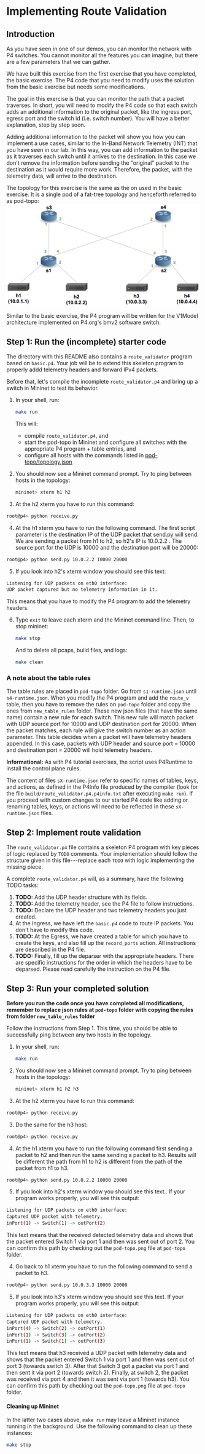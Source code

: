 # Implementing Route Validation

## Introduction

As you have seen in one of our demos, you can monitor the network with P4
switches. You cannot monitor all the features you can imagine, but there are a
few parameters that we can gather.

We have built this exercise from the first exercise that you have completed,
the basic exercise. The P4 code that you need to modify uses the solution from
the basic exercise but needs some modifications.

The goal in this exercise is that you can monitor the path that a packet
traverses. In short, you will need to modify the P4 code so that each switch
adds an additional information to the original packet, like the ingress port,
egress port and the switch id (i.e. switch number). You will have a better
explanation, step by step soon.

Adding additional information to the packet will show you how you can
implement a use cases, similar to the In-Band Network Telemetry (INT) that you
have seen in our lab. In this way, you can add information to the packet as it
traverses each switch until it arrives to the destination. In this case we
don't remove the information before sending the "original" packet to the
destination as it would require more work. Therefore, the packet, with the
telemetry data, will arrive to the destination.

The topology for this exercise is the same as the on used in the basic
exercise. It is a single pod of a fat-tree topology and henceforth referred
to as pod-topo: ![pod-topo](./pod-topo/pod-topo.png)

Similar to the basic exercise, the P4 program will be written for the V1Model
architecture implemented on P4.org's bmv2 software switch.


## Step 1: Run the (incomplete) starter code

The directory with this README also contains a `route_validator` program based on
`basic.p4`. Your job will be to extend this skeleton program to properly
addd telemetry headers and forward IPv4 packets.

Before that, let's compile the incomplete `route_validator.p4` and bring
up a switch in Mininet to test its behavior.

1. In your shell, run:
   ```bash
   make run
   ```
   This will:
   * compile `route_validator.p4`, and
   * start the pod-topo in Mininet and configure all switches with
   the appropriate P4 program + table entries, and
   * configure all hosts with the commands listed in
   [pod-topo/topology.json](./pod-topo/topology.json)

2. You should now see a Mininet command prompt. Try to ping between
   hosts in the topology:
   ```bash
   mininet> xterm h1 h2
   ```
3. At the h2 xterm you have to run this command:
  ```bash
  root@p4> python receive.py
  ```

4. At the h1 xterm you have to run the following command. The first script
parameter is the destination IP of the UDP packet that send.py will send. We
are sending a packet from h1 to h2, so h2's IP is 10.0.2.2 . The source port
for the UDP is 10000 and the destination port will be 20000:
  ```bash
  root@p4> python send.py 10.0.2.2 10000 20000
  ```

5. If you look into h2's xterm window you should see this text:
  ```bash
  Listening for UDP packets on eth0 interface:
  UDP packet captured but no telemetry information in it.
  ```
This means that you have to modify the P4 program to add the telemetry headers.

6. Type `exit` to leave each xterm and the Mininet command line.
   Then, to stop mininet:
   ```bash
   make stop
   ```
   And to delete all pcaps, build files, and logs:
   ```bash
   make clean
   ```


### A note about the table rules

The table rules are placed in `pod-topo` folder. Go from `s1-runtime.json`
until `s4-runtime.json`. When you modify the P4 program and add the `route_v`
table, then you have to remove the rules on `pod-topo` folder and copy the ones
from `new_table_rules` folder. These new json files (that have the same name)
contain a new rule for each switch. This new rule will match packet with UDP
source port for 10000 and UDP destination port for 20000. When the packet
matches, each rule will give the switch number as an action parameter.
This table decides when a packet will have telemetry headers appended. In this
case, packets with UDP header and source port = 10000 and destination port = 20000
will hold telemetry headers.

**Informational:** As with P4 tutorial exercises, the script uses P4Runtime to install
the control plane rules.

The content of files `sX-runtime.json` refer to specific names of tables, keys, and
actions, as defined in the P4Info file produced by the compiler (look for the
file `build/route_validator.p4.p4info.txt` after executing `make run`).
If you proceed with custom changes to our started P4 code like adding or renaming
tables, keys, or actions will need to be reflected in these `sX-runtime.json` files.

## Step 2: Implement route validation

The `route_validator.p4` file contains a skeleton P4 program with key pieces of
logic replaced by `TODO` comments. Your implementation should follow
the structure given in this file---replace each `TODO` with logic
implementing the missing piece.

A complete `route_validator.p4` will, as a summary, have the following
TODO tasks:

1. **TODO:** Add the UDP header structure with its fields.
2. **TODO:** Add the telemetry header, see the P4 file to follow instructions.
3. **TODO:** Declare the UDP header and two telemetry headers you just created.
4. At the Ingress, we have left the `basic.p4` code to route IP packets. You
don't have to modify this code.
5. **TODO:** At the Egress, we have created a table for which you have to
create the keys, and also fill up the `record_ports` action. All instructions
are described in the P4 file.
6. **TODO:** Finally, fill up the deparser with the appropriate headers. There
are specific instructions for the order in which the headers have to be
deparsed. Please read carefully the instruction on the P4 file.


## Step 3: Run your completed solution

**Before you run the code once you have completed all modifications,
remember to replace json rules at `pod-topo` folder with copying the rules
from folder `new_table_rules` folder**

Follow the instructions from Step 1. This time, you should be able to
successfully ping between any two hosts in the topology.

1. In your shell, run:
   ```bash
   make run
   ```

2. You should now see a Mininet command prompt. Try to ping between
   hosts in the topology:
   ```bash
   mininet> xterm h1 h2 h3
   ```
3. At the h2 xterm you have to run this command:
  ```bash
  root@p4> python receive.py
  ```

3. Do the same for the h3 host:
  ```bash
  root@p4> python receive.py
  ```

4. At the h1 xterm you have to run the following command first sending a packet
to h2 and then run the same sending a packet to h3. Results will be different
the path from h1 to h2 is different from the path of the packet from h1 to h3.
  ```bash
  root@p4> python send.py 10.0.2.2 10000 20000
  ```

5. If you look into h2's xterm window you should see this text.. If your program
works properly, you will see this output:
  ```bash
  Listening for UDP packets on eth0 interface:
  Captured UDP packet with telemetry.
  inPort(1) -> Switch(1) -> outPort(2)
  ```
This text means that the received detected telemetry data and shows that the
packet entered Switch 1 via port 1 and then was sent out of port 2. You can
confirm this path by checking out the `pod-topo.png` file at `pod-topo` folder.

4. Go back to h1 xterm you have to run the following command to send a packet
to h3.
  ```bash
  root@p4> python send.py 10.0.3.3 10000 20000
  ```

5. If you look into h3's xterm window you should see this text. If your program
works properly, you will see this output:
  ```bash
  Listening for UDP packets on eth0 interface:
  Captured UDP packet with telemetry.
  inPort(4) -> Switch(2) -> outPort(1)
  inPort(1) -> Switch(3) -> outPort(2)
  inPort(1) -> Switch(1) -> outPort(3)
  ```
This text means that h3 received a UDP packet with telemetry data and shows
that the packet entered Switch 1 via port 1 and then was sent out of port 3
(towards switch 3). After that Switch 3 got a packet via port 1 and then sent
it via port 2 (towards switch 2). Finally, at switch 2, the packet was received
via port 4 and then it was sent via port 1 (towards h3). You can confirm this
path by checking out the `pod-topo.png` file at `pod-topo` folder.


#### Cleaning up Mininet

In the latter two cases above, `make run` may leave a Mininet instance
running in the background. Use the following command to clean up
these instances:

```bash
make stop
```
